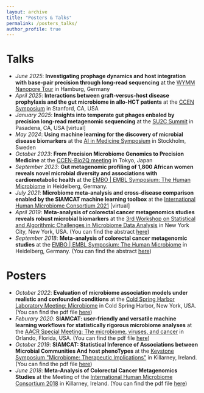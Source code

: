 ```yaml
---
layout: archive
title: "Posters & Talks"
permalink: /posters_talks/
author_profile: true
---
```


# Talks

- _June 2025_: __Investigating prophage dynamics and host integration with base-pair precision through long-read sequencing__ at the [WYMM Nanopore Tour](https://nanoporetech.com/about/events/nanopore-days/wymm-tour-hamburg) in Hamburg, Germany
- _April 2025_: __Interactions between graft-versus-host disease prophylaxis and the gut microbiome in allo-HCT patients__ at the [CCEN Symposium](https://cancerconvergence.org/) in Stanford, CA, USA
- _January 2025_: __Insights into temperate gut phages enbaled by precision long-read metagenomic sequencing__ at the [SU2C Summit](https://fundraise.standuptocancer.org/) in Pasadena, CA, USA [virtual]
- _May 2024_: __Using machine learning for the discovery of microbial disease biomarkers__ at the [AI in Medicine Symposium](https://news.ki.se/media/144402/download) in Stockholm, Sweden
- _October 2023_: __From Precision Microbiome Genomics to Precision Medicine__ at the [CCEN-Bio2Q meeting](https://bio2q.keio.ac.jp/news/ccen-bio2q-meeting/) in Tokyo, Japan
- _September 2023_:  __Gut metagenomic profiling of 1,800 African women reveals novel microbial diversity and associations with cardiometabolic health__ at the [EMBO | EMBL Symposium: The Human Microbiome](https://www.embl.org/about/info/course-and-conference-office/events/ees23-08/) in Heidelberg, Germany.
- _July 2021_: __Microbiome meta-analysis and cross-disease comparison enabled by the SIAMCAT machine learning toolbox__ at the [International Human Microbiome Consortium 2021](ihmc2021.com) [virtual]
- _April 2019_:  __Meta-analysis of colorectal cancer metagenomics studies reveals robust microbial biomarkers__ at the [3rd Workshop on Statistical and Algorithmic Challenges in Microbiome Data Analysis](https://www.simonsfoundation.org/event/3rd-workshop-on-statistical-and-algorithmic-challenges-in-microbiome-data-analysis/) in New York City, New York, USA. (You can find the abstract [here](https://github.com/jakob-wirbel/jakob-wirbel.github.io/blob/master/files/2019-04-01_talk_sacmda.md))
- _September 2018_: __Meta-analysis of colorectal cancer metagenomic studies__ at the [EMBO | EMBL Symposium: The Human Microbiome](https://www.embo-embl-symposia.org/symposia/2018/EES18-09/) in Heidelberg, Germany. (You can find the abstract [here](https://github.com/jakob-wirbel/jakob-wirbel.github.io/blob/master/files/2018-09-17_talk_embl.md))


# Posters

- _October 2022_: __Evaluation of microbiome association models under realistic and confounded conditions__ at the [Cold Spring Harbor Laboratory Meeting: Microbiome](https://meetings.cshl.edu/meetings.aspx?meet=biome&year=22) in Cold Spring Harbor, New York, USA. (You can find the pdf file [here](https://github.com/jakob-wirbel/jakob-wirbel.github.io/blob/master/files/2022-10_poster_cshl.pdf))
- _Feburary 2020_: __SIAMCAT: user-friendly and versatile machine learning workflows for statistically rigorous microbiome analyses__ at the [AACR Special Meeting: The microbiome, viruses, and cancer](https://www.aacr.org/meeting/microbiome-2020/) in Orlando, Florida, USA. (You can find the pdf file [here](https://github.com/jakob-wirbel/jakob-wirbel.github.io/blob/master/files/2020-02_poster_aacr.pdf))
- _October 2019_:  __SIAMCAT: Statistical Inference of Associations between Microbial Communities And host phenoTypes__ at the [Keystone Symposium "Microbiome: Therapeutic Implications"](https://www.keystonesymposia.org/index.cfm?e=web.Meeting.Program&meetingid=1696) in Killarney, Ireland. (You can find the pdf file [here](https://github.com/jakob-wirbel/jakob-wirbel.github.io/blob/master/files/2019-10_poster_keystone.pdf))
- _June 2018_: __Meta-Analysis of Colorectal Cancer Metagenomics Studies__ at the Meeting of the [International Human Microbiome Consortium 2018](http://apc.ucc.ie/ihmc-2018/) in Killarney, Ireland. (You can find the pdf file [here](https://github.com/jakob-wirbel/jakob-wirbel.github.io/blob/master/files/2018-06_poster_ihmc.pdf))
